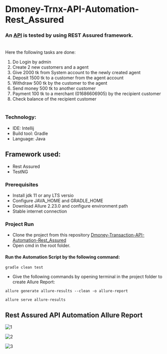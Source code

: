 # Dmoney-Trnx-API-Automation-Rest_Assured

### An [API](https://api.postman.com/collections/1844288-143eb923-423f-4c91-a198-fe6e56d20e35?access_key=PMAT-01GJ3CC22Q0066PJWP3T0XHQ8G) is tested by using REST Assured framework.<br><br>

Here the following tasks are done:
1. Do Login by admin
2. Create 2 new customers and a agent
3. Give 2000 tk from System account to the newly created agent
4. Deposit 1500 tk to a customer from the agent account
5. Withdraw 500 tk by the customer to the agent
6. Send money 500 tk to another customer
7. Payment 100 tk to a merchant (01686606905) by the recipient customer
8. Check balance of the recipient customer<br><br>

### Technology: </br>
- IDE: Intellij
- Build tool: Gradle
- Language: Java <br>


## Framework used: <br>
- Rest Assured
- TestNG

### Prerequisites</br>
- Install jdk 11 or any LTS versio
- Configure JAVA_HOME and GRADLE_HOME
- Download Allure 2.23.0 and configure environment path
- Stable internet connection

### Project Run
- Clone the project from this repository [Dmoney-Transaction-API-Automation-Rest_Assured](https://github.com/Maria-Akther-Mimi/Dmoney-Transaction-API-Automation-Rest_Assured/edit/main/README.md)
- Open cmd in the root folder.
  
#### Run the Automation Script by the following command:
 ```
 gradle clean test 
 ```
 
 - Give the following commands by opening terminal in the project folder to create Allure Report:
```
allure generate allure-results --clean -o allure-report
 ```
 ```
 allure serve allure-results
```


## Rest Assured API Automation Allure Report 


![1](https://user-images.githubusercontent.com/58990500/204823153-6c01bcb5-f097-4f6e-9cf2-02a494bcbec0.PNG)



![2](https://user-images.githubusercontent.com/58990500/204823205-8113d907-fbc4-4bc3-9aeb-9900349729ef.PNG)



![3](https://user-images.githubusercontent.com/58990500/204823251-7d14f744-b2ce-4056-a660-c2c8bf03bbcd.PNG)
